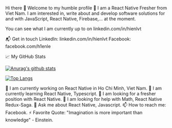 Hi there 👋
Welcome to my humble profile 🤔 I am a React Native Fresher from Viet Nam. I am interested in, write about and develop software solutions for and with JavaScript, React Native, Firebase,... at the moment.

You can see what I am currently up to on linkedin.com/in/hienlvt


📬 Get in touch
LinkedIn: linkedin.com/in/hienlvt
Facebook: facebook.com/h1enle

📈 My GitHub Stats

[![Anurag's github stats](https://github-readme-stats.vercel.app/api?username=hienle2703&theme=calm&show_icons=true)](https://github.com/anuraghazra/github-readme-stats)

[![Top Langs](https://github-readme-stats.vercel.app/api/top-langs/?username=hienle2703&layout=compact&theme=calm)](https://github.com/anuraghazra/github-readme-stats)


🔭 I am currently working on React Native in Ho Chi Minh, Viet Nam.
🌱 I am currently learning React Native, Typescript.
👯 I am looking for a fresher position with React Native.
🤔 I am looking for help with Math, React Native Redux-Saga.
💬 Ask me about React Native, Javascript.
📫 How to reach me: Facebook.
⚡ Favorite Quote: "Imagination is more important than knowledge" - Einstein.
